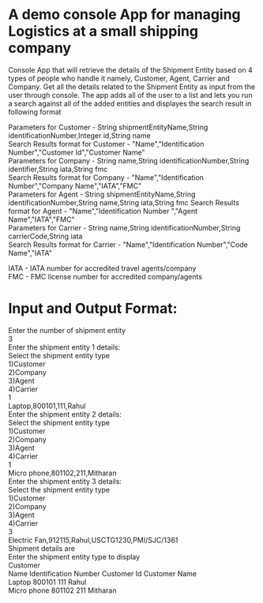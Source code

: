 # A demo console App for managing Logistics at a small shipping company
Console App that will retrieve the details of the Shipment Entity based on 4 types of people who handle it namely, Customer, Agent, Carrier and Company. Get all the details related to the Shipment Entity as input from the user through console. The app adds all of the user to a list and lets you run a search against all of the added entities and displayes the search result in following format


Parameters for Customer - String shipmentEntityName,String identificationNumber,Integer id,String name    
Search Results format for Customer - "Name","Identification Number","Customer Id","Customer Name"  
Parameters for Company - String name,String identificationNumber,String identifier,String iata,String fmc  
Search Results format for Company - "Name","Identification Number","Company Name","IATA","FMC"  
Parameters for Agent - String shipmentEntityName,String identificationNumber,String name,String iata,String fmc 
Search Results format for Agent - "Name","Identification Number ","Agent Name","IATA","FMC"  
Parameters for Carrier - String name,String identificationNumber,String carrierCode,String iata  
Search Results format for Carrier - "Name","Identification Number","Code Name","IATA"  

IATA - IATA number for accredited travel agents/company  
FMC - FMC license number for accredited company/agents  

# Input and Output Format:

Enter the number of shipment entity  
3  
Enter the shipment entity 1 details:  
Select the shipment entity type  
1)Customer  
2)Company  
3)Agent  
4)Carrier  
1  
Laptop,800101,111,Rahul  
Enter the shipment entity 2 details:  
Select the shipment entity type  
1)Customer  
2)Company  
3)Agent  
4)Carrier  
1  
Micro phone,801102,211,Mitharan  
Enter the shipment entity 3 details:  
Select the shipment entity type  
1)Customer  
2)Company  
3)Agent  
4)Carrier  
3  
Electric Fan,912115,Rahul,USCTG1230,PMI/SJC/1361  
Shipment details are  
Enter the shipment entity type to display  
Customer  
Name            Identification Number     Customer Id     Customer Name  
Laptop          800101                    111             Rahul          
Micro phone     801102                    211             Mitharan       
